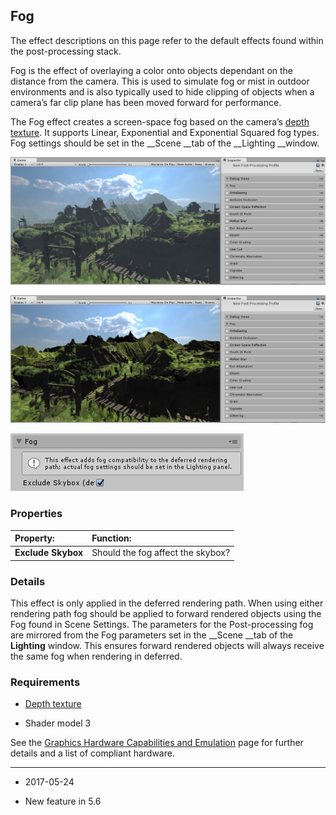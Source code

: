 ## Fog

The effect descriptions on this page refer to the default effects found within the post-processing stack.

Fog is the effect of overlaying a color onto objects dependant on the distance from the camera. This is used to simulate fog or mist in outdoor environments and is also typically used to hide clipping of objects when a camera’s far clip plane has been moved forward for performance.

The Fog effect creates a screen-space fog based on the camera’s [depth texture](SL-DepthTextures). It supports Linear, Exponential and Exponential Squared fog types. Fog settings should be set in the __Scene __tab of the __Lighting __window.

![Scene with Fog](../uploads/Main/PostProcessing-Fog-0.jpg)

![Scene without Fog.](../uploads/Main/PostProcessing-Fog-1.jpg)

![UI for Fog](../uploads/Main/PostProcessing-Fog-2.png)

### Properties

| __Property:__| __Function:__ |
|:---|:---| 
| __Exclude Skybox__| Should the fog affect the skybox? |

### Details

This effect is only applied in the deferred rendering path. When using either rendering path fog should be applied to forward rendered objects using the Fog found in Scene Settings. The parameters for the Post-processing fog are mirrored from the Fog parameters set in the __Scene __tab of the __Lighting__ window. This ensures forward rendered objects will always receive the same fog when rendering in deferred.

### Requirements

* [Depth texture](SL-DepthTextures)

* Shader model 3

See the [Graphics Hardware Capabilities and Emulation](GraphicsEmulation) page for further details and a list of compliant hardware.

---

* <span class="page-edit"> 2017-05-24  <!-- include IncludeTextNewPageNoEdit --></span>

* <span class="page-history">New feature in 5.6</span>